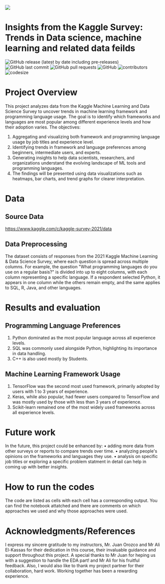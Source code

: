 ![](https://i.pinimg.com/736x/0f/cd/3c/0fcd3ced443b7f1e70cc135e587fc0e0.jpg)

# Insights from the Kaggle Survey: Trends in Data science, machine learning and related data feilds

![GitHub release (latest by date including pre-releases)](https://img.shields.io/github/v/release/pragyy/datascience-readme-template?include_prereleases)
![GitHub last commit](https://img.shields.io/github/last-commit/pragyy/datascience-readme-template)
![GitHub pull requests](https://img.shields.io/github/issues-pr/pragyy/datascience-readme-template)
![GitHub](https://img.shields.io/github/license/pragyy/datascience-readme-template)
![contributors](https://img.shields.io/github/contributors/pragyy/datascience-readme-template) 
![codesize](https://img.shields.io/github/languages/code-size/pragyy/datascience-readme-template) 


# Project Overview
This project analyzes data from the Kaggle Machine Learning and Data Science Survey to uncover trends in machine learning framework and programming language usage. The goal is to identify which frameworks and languages are most popular among different experience levels and how their adoption varies. 
The objectives:
1. Aggregating and visualizing both framework and programming language usage by job titles and experience level.
2. Identifying trends in framework and language preferences among beginners, intermediate users, and experts.
3. Generating insights to help data scientists, researchers, and organizations understand the evolving landscape of ML tools and programming languages.
4. The findings will be presented using data visualizations such as heatmaps, bar charts, and trend graphs for clearer interpretation.


# Data

## Source Data
https://www.kaggle.com/c/kaggle-survey-2021/data


## Data Preprocessing
The dataset consists of responses from the 2021 Kaggle Machine Learning & Data Science Survey, where each question is spread across multiple columns. For example, the question "What programming languages do you use on a regular basis?" is divided into up to eight columns, with each column representing a specific language. If a respondent selected Python, it appears in one column while the others remain empty, and the same applies to SQL, R, Java, and other languages.




# Results and evaluation
  ## Programming Language Preferences
 1. Python dominated as the most popular language across all experience levels.
 2. SQL was commonly used alongside Python, highlighting its importance in data handling.
 3. C++ is also used mostly by Students.
  ## Machine Learning Framework Usage
  1. TensorFlow was the second most used framework, primarily adopted by users with 1 to 3 years of experience.
  2. Keras, while also popular, had fewer users compared to TensorFlow and was mostly used by those with less than 3 years of experience.
  3. Scikit-learn remained one of the most widely used frameworks across all experience levels.
 
# Future work
In the future, this project could be enhanced by:
• adding more data from other surveys or reports to compare trends over time.
• analyzing people's opinions on the frameworks and languages they use.
• analysis on specific job titles or exploring a specific problem statment in detail can help in coming up with better insights. 

# How to run the codes
The code are listed as cells with each cell has a corresponding output. You can find the notebook attatched and there are comments on which approaches we used and why those approaches were used.

# Acknowledgments/References
I express my sincere gratitude to my instructors, Mr. Juan Orozco and Mr Ali El-Kassas for their dedication in this course, their invaluable guidance and support throughout this project. A special thanks to Mr Juan for heping us with a suggestion to handle the EDA part! and Mr Ali for his fruitful feedback. Also, I would also like to thank my project partner for their collaboration, hard work. Working together has been a rewarding experience. 
